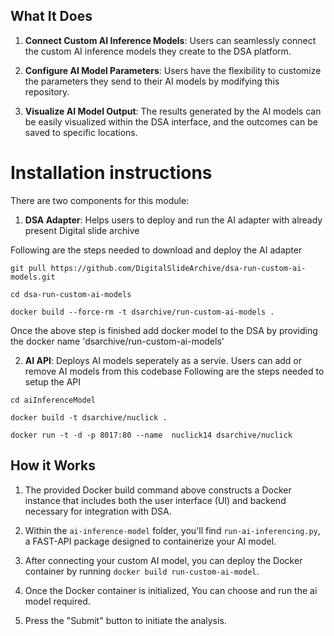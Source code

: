 
## What It Does

1. **Connect Custom AI Inference Models**: Users can seamlessly connect the custom AI inference models they create to the DSA platform.

2. **Configure AI Model Parameters**: Users have the flexibility to customize the parameters they send to their AI models by modifying this repository.

3. **Visualize AI Model Output**: The results generated by the AI models can be easily visualized within the DSA interface, and the outcomes can be saved to specific locations.

# Installation instructions

There are two components for this module:

1. **DSA Adapter**: Helps users to deploy and run the AI adapter with already present Digital slide archive

Following are the steps needed to download and deploy the AI adapter

```shell
git pull https://github.com/DigitalSlideArchive/dsa-run-custom-ai-models.git
```
```shell
cd dsa-run-custom-ai-models
```

```shell
docker build --force-rm -t dsarchive/run-custom-ai-models .
```

Once the above step is finished add docker model to the DSA by providing the docker name 'dsarchive/run-custom-ai-models'


2. **AI API**: Deploys AI models seperately as a servie. Users can add or remove AI models from this codebase
Following are the steps needed to setup the API

```shell
cd aiInferenceModel
```

```shell
docker build -t dsarchive/nuclick .
```

```shell
docker run -t -d -p 8017:80 --name  nuclick14 dsarchive/nuclick 
```

## How it Works

1. The provided Docker build command above constructs a Docker instance that includes both the user interface (UI) and backend necessary for integration with DSA.

2. Within the `ai-inference-model` folder, you'll find `run-ai-inferencing.py`, a FAST-API package designed to containerize your AI model.

3. After connecting your custom AI model, you can deploy the Docker container by running `docker build run-custom-ai-model`.

4. Once the Docker container is initialized, You can choose and run the ai model required.

5. Press the "Submit" button to initiate the analysis.
